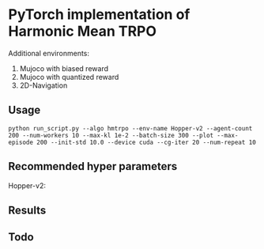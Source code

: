 # PyTorch implementation of Harmonic Mean TRPO
Additional environments:
1. Mujoco with biased reward
2. Mujoco with quantized reward
3. 2D-Navigation
## Usage

```
python run_script.py --algo hmtrpo --env-name Hopper-v2 --agent-count 200 --num-workers 10 --max-kl 1e-2 --batch-size 300 --plot --max-episode 200 --init-std 10.0 --device cuda --cg-iter 20 --num-repeat 10 
```

## Recommended hyper parameters

Hopper-v2:

## Results


## Todo
